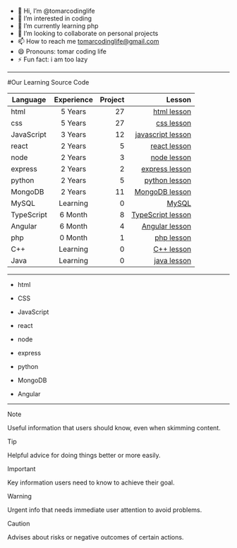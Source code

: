 - 👋 Hi, I’m @tomarcodinglife
- 👀 I’m interested in coding
- 🌱 I’m currently learning php
- 💞️ I’m looking to collaborate on personal projects
- 📫 How to reach me tomarcodinglife@gmail.com
- 😄 Pronouns: tomar coding life
- ⚡ Fun fact: i am too lazy
  
---
#Our Learning Source Code

| Language      | Experience    | Project  |  Lesson  |
| ------------- |:-------------:| -----:| -----:|
| html          | 5 Years       | 27     | [html lesson](https://github.com/tomarcodinglife/html)             |
| css           | 5 Years       | 27     | [css lesson](https://github.com/tomarcodinglife/html)              |
| JavaScript    | 3 Years       | 12     | [javascript lesson](https://github.com/tomarcodinglife/html)       |
| react         | 2 Years       | 5      | [react lesson](https://github.com/tomarcodinglife/html)            |
| node          | 2 Years       | 3      | [node lesson](https://github.com/tomarcodinglife/html)             |
| express       | 2 Years       | 2      | [express lesson](https://github.com/tomarcodinglife/html)          |
| python        | 2 Years       | 5      | [python lesson](https://github.com/tomarcodinglife/html)           |
| MongoDB       | 2 Years       | 11     | [MongoDB lesson](https://github.com/tomarcodinglife/html)          |
| MySQL         | Learning      | 0      | [MySQL](https://github.com/tomarcodinglife/MySQL)             |
| TypeScript    | 6 Month       | 8      | [TypeScript lesson](https://github.com/tomarcodinglife/html)       |
| Angular       | 6 Month       | 4      | [Angular lesson](https://github.com/tomarcodinglife/html)          |
| php           | 0 Month       | 1      | [php lesson](https://github.com/tomarcodinglife/php)               |
| C++           | Learning      | 0      | [C++ lesson](https://github.com/tomarcodinglife/html)              |
| Java          | Learning      | 0      | [java lesson](https://github.com/tomarcodinglife/html)             |

---
- html
* CSS
+ JavaScript
- react  
* node
+ express
- python  
* MongoDB
+ Angular

---

> [!NOTE]
> Useful information that users should know, even when skimming content.

> [!TIP]
> Helpful advice for doing things better or more easily.

> [!IMPORTANT]
> Key information users need to know to achieve their goal.

> [!WARNING]
> Urgent info that needs immediate user attention to avoid problems.

> [!CAUTION]
> Advises about risks or negative outcomes of certain actions.


<!---
tomarcodinglife/tomarcodinglife is a ✨ special ✨ repository because its `README.md` (this file) appears on your GitHub profile.
You can click the Preview link to take a look at your changes.
--->
